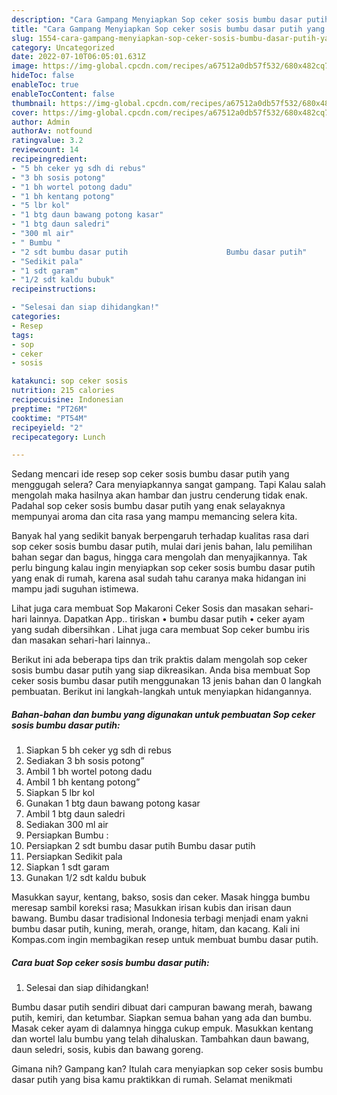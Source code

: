 ```yaml
---
description: "Cara Gampang Menyiapkan Sop ceker sosis bumbu dasar putih yang Menggugah Selera "
title: "Cara Gampang Menyiapkan Sop ceker sosis bumbu dasar putih yang Menggugah Selera "
slug: 1554-cara-gampang-menyiapkan-sop-ceker-sosis-bumbu-dasar-putih-yang-menggugah-selera
category: Uncategorized
date: 2022-07-10T06:05:01.631Z
image: https://img-global.cpcdn.com/recipes/a67512a0db57f532/680x482cq70/sop-ceker-sosis-bumbu-dasar-putih-foto-resep-utama.jpg
hideToc: false
enableToc: true
enableTocContent: false
thumbnail: https://img-global.cpcdn.com/recipes/a67512a0db57f532/680x482cq70/sop-ceker-sosis-bumbu-dasar-putih-foto-resep-utama.jpg
cover: https://img-global.cpcdn.com/recipes/a67512a0db57f532/680x482cq70/sop-ceker-sosis-bumbu-dasar-putih-foto-resep-utama.jpg
author: Admin
authorAv: notfound
ratingvalue: 3.2
reviewcount: 14
recipeingredient:
- "5 bh ceker yg sdh di rebus"
- "3 bh sosis potong"
- "1 bh wortel potong dadu"
- "1 bh kentang potong"
- "5 lbr kol"
- "1 btg daun bawang potong kasar"
- "1 btg daun saledri"
- "300 ml air"
- " Bumbu "
- "2 sdt bumbu dasar putih                      Bumbu dasar putih"
- "Sedikit pala"
- "1 sdt garam"
- "1/2 sdt kaldu bubuk"
recipeinstructions:

- "Selesai dan siap dihidangkan!"
categories:
- Resep
tags:
- sop
- ceker
- sosis

katakunci: sop ceker sosis 
nutrition: 215 calories
recipecuisine: Indonesian
preptime: "PT26M"
cooktime: "PT54M"
recipeyield: "2"
recipecategory: Lunch

---
```



Sedang mencari ide resep sop ceker sosis bumbu dasar putih yang menggugah selera? Cara menyiapkannya sangat gampang. Tapi Kalau salah mengolah maka hasilnya akan hambar dan justru cenderung tidak enak. Padahal sop ceker sosis bumbu dasar putih yang enak selayaknya mempunyai aroma dan cita rasa yang mampu memancing selera kita.


Banyak hal yang sedikit banyak berpengaruh terhadap kualitas rasa dari sop ceker sosis bumbu dasar putih, mulai dari jenis bahan, lalu pemilihan bahan segar dan bagus, hingga cara mengolah dan menyajikannya. Tak perlu bingung kalau ingin menyiapkan sop ceker sosis bumbu dasar putih yang enak di rumah, karena asal sudah tahu caranya maka hidangan ini mampu jadi suguhan istimewa.

Lihat juga cara membuat Sop Makaroni Ceker Sosis dan masakan sehari-hari lainnya. Dapatkan App.. tiriskan • bumbu dasar putih • ceker ayam yang sudah dibersihkan . Lihat juga cara membuat Sop ceker bumbu iris dan masakan sehari-hari lainnya..


Berikut ini ada beberapa tips dan trik praktis dalam mengolah sop ceker sosis bumbu dasar putih yang siap dikreasikan. Anda bisa membuat Sop ceker sosis bumbu dasar putih menggunakan 13 jenis bahan dan 0 langkah pembuatan. Berikut ini langkah-langkah untuk menyiapkan hidangannya.

<!--inarticleads1-->

##### Bahan-bahan dan bumbu yang digunakan untuk pembuatan Sop ceker sosis bumbu dasar putih:

1. Siapkan 5 bh ceker yg sdh di rebus
1. Sediakan 3 bh sosis potong”
1. Ambil 1 bh wortel potong dadu
1. Ambil 1 bh kentang potong”
1. Siapkan 5 lbr kol
1. Gunakan 1 btg daun bawang potong kasar
1. Ambil 1 btg daun saledri
1. Sediakan 300 ml air
1. Persiapkan  Bumbu :
1. Persiapkan 2 sdt bumbu dasar putih                      Bumbu dasar putih
1. Persiapkan Sedikit pala
1. Siapkan 1 sdt garam
1. Gunakan 1/2 sdt kaldu bubuk


Masukkan sayur, kentang, bakso, sosis dan ceker. Masak hingga bumbu meresap sambil koreksi rasa; Masukkan irisan kubis dan irisan daun bawang. Bumbu dasar tradisional Indonesia terbagi menjadi enam yakni bumbu dasar putih, kuning, merah, orange, hitam, dan kacang. Kali ini Kompas.com ingin membagikan resep untuk membuat bumbu dasar putih. 

<!--inarticleads2-->

##### Cara buat Sop ceker sosis bumbu dasar putih:


1. Selesai dan siap dihidangkan!

Bumbu dasar putih sendiri dibuat dari campuran bawang merah, bawang putih, kemiri, dan ketumbar. Siapkan semua bahan yang ada dan bumbu. Masak ceker ayam di dalamnya hingga cukup empuk. Masukkan kentang dan wortel lalu bumbu yang telah dihaluskan. Tambahkan daun bawang, daun seledri, sosis, kubis dan bawang goreng. 

Gimana nih? Gampang kan? Itulah cara menyiapkan sop ceker sosis bumbu dasar putih yang bisa kamu praktikkan di rumah. Selamat menikmati
